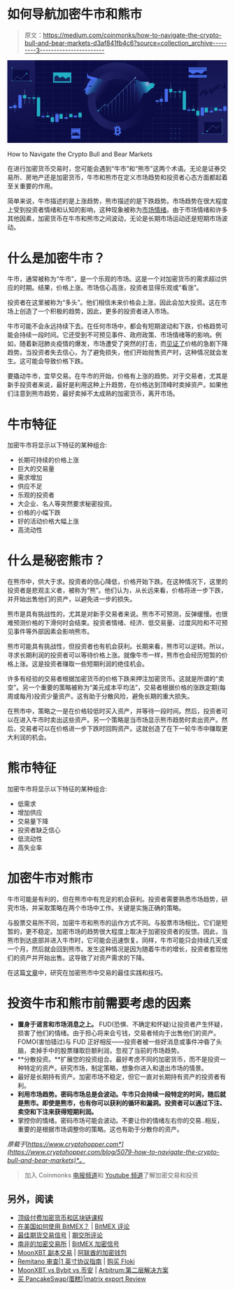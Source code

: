 # 如何导航加密牛市和熊市

> 原文：<https://medium.com/coinmonks/how-to-navigate-the-crypto-bull-and-bear-markets-d3af841fb4c6?source=collection_archive---------3----------------------->

![](img/36ebef60cf6dc2d53efc9d67667bed2f.png)

How to Navigate the Crypto Bull and Bear Markets

在进行加密货币交易时，您可能会遇到“牛市”和“熊市”这两个术语。无论是证券交易所、房地产还是加密货币，牛市和熊市在定义市场趋势和投资者心态方面都起着至关重要的作用。

简单来说，牛市描述的是上涨趋势，熊市描述的是下跌趋势。市场趋势在很大程度上受到投资者情绪和认知的影响，这种现象被称为[市场情绪](https://www.cryptohopper.com/blog/4198-what-is-crypto-market-sentiment-and-why-does-it-matter)。由于市场情绪和许多其他因素，加密货币在牛市和熊市之间波动，无论是长期市场运动还是短期市场波动。

# 什么是加密牛市？

牛市，通常被称为“牛市”，是一个乐观的市场。这是一个对加密货币的需求超过供应的时期。结果，价格上涨。市场信心高涨，投资者显得乐观或“看涨”。

投资者在这里被称为“多头”。他们相信未来价格会上涨，因此会加大投资。这在市场上创造了一个积极的趋势，因此，更多的投资者进入市场。

牛市可能不会永远持续下去。在任何市场中，都会有短期波动和下跌，价格趋势可能会持续一段时间。它还受到不可预见事件、政府政策、市场情绪等的影响。例如，随着新冠肺炎疫情的爆发，市场遭受了突然的打击，而[见证了](https://www.cnbc.com/2020/03/13/bitcoin-loses-half-of-its-value-in-two-day-plunge.html)价格的急剧下降趋势。当投资者失去信心，为了避免损失，他们开始抛售资产时，这种情况就会发生。这可能会导致价格下跌。

要撬动牛市，宜早交易。在牛市的开始，价格有上涨的趋势。对于交易者，尤其是新手投资者来说，最好是利用这种上升趋势，在价格达到顶峰时卖掉资产。如果他们注意到熊市趋势，最好卖掉不太成熟的加密货币，离开市场。

# 牛市特征

加密牛市将显示以下特征的某种组合:

*   长期可持续的价格上涨
*   巨大的交易量
*   需求增加
*   供应不足
*   乐观的投资者
*   大企业、名人等突然要求秘密投资。
*   价格的小幅下跌
*   好的活动价格大幅上涨
*   高流动性

# 什么是秘密熊市？

在熊市中，供大于求。投资者的信心降低，价格开始下跌。在这种情况下，这里的投资者是悲观主义者，被称为“熊”。他们认为，从长远来看，价格将进一步下跌，并开始出售他们的资产，以避免进一步的损失。

熊市是具有挑战性的，尤其是对新手交易者来说。熊市不可预测，反弹缓慢。也很难预测价格的下滑何时会结束。投资者情绪、经济、低交易量、过度风险和不可预见事件等外部因素会影响熊市。

熊市可能具有挑战性，但投资者也有机会获利。长期来看，熊市可以逆转。所以，寻求长期利润的投资者可以等待价格上涨。就像牛市一样，熊市也会经历短暂的价格上涨。这是投资者赚取一些短期利润的绝佳机会。

许多有经验的交易者根据加密货币的价格下跌来押注加密货币。这就是所谓的“卖空”。另一个重要的策略被称为“美元成本平均法”，交易者根据价格的涨跌定期(每周或每月)投资少量资产。这有助于分散风险，避免长期的重大损失。

在熊市中，策略之一是在价格较低时买入资产，并等待一段时间。然后，投资者可以在进入牛市时卖出这些资产。另一个策略是当市场显示熊市趋势时卖出资产。然后，交易者可以在价格进一步下跌时回购资产。这就创造了在下一轮牛市中赚取更大利润的机会。

# 熊市特征

加密牛市将显示以下特征的某种组合:

*   低需求
*   增加供应
*   交易量下降
*   投资者缺乏信心
*   低流动性
*   高失业率

# 加密牛市对熊市

牛市可能是有利的，但在熊市中有充足的机会获利。投资者需要熟悉市场趋势，研究市场，并采取策略在两个市场中工作。关键是实施正确的策略。

与股票交易所不同，加密牛市和熊市的运作方式不同。与股票市场相比，它们是短暂的，更不稳定。加密市场的趋势很大程度上取决于加密投资者的反馈。因此，当熊市到达底部并进入牛市时，它可能会迅速恢复。同样，牛市可能只会持续几天或一个月，然后就会回到熊市。发生这种情况是因为随着牛市的增长，投资者套现他们的资产并开始出售。这导致了对资产需求的下降。

在这篇[文章](https://www.cryptohopper.com/blog/1318-tips-for-trading-crypto-s-in-bearish-market)中，研究在加密熊市中交易的最佳实践和技巧。

# 投资牛市和熊市前需要考虑的因素

*   **置身于谣言和市场消息之上。** FUD(恐惧、不确定和怀疑)让投资者产生怀疑，损害了他们的情绪。由于担心将来会亏钱，交易者倾向于出售他们的资产。FOMO(害怕错过)与 FUD 正好相反——投资者被一些好消息或事件冲昏了头脑，卖掉手中的股票赚取巨额利润，忽视了当前的市场趋势。
*   **分散投资。**扩展您的投资组合。最好考虑不同的加密货币，而不是投资一种特定的资产。研究市场，制定策略，想象你进入和退出市场的情景。
*   最好是长期持有资产。加密市场不稳定，但它一直对长期持有资产的投资者有利。
*   **利用市场趋势。密码市场总是会波动。牛市只会持续一段特定的时间，随后就是熊市。即使是熊市，也有你可以获利的循环和漏洞。投资者可以通过下注、卖空和下注来获得短期利润。**
*   掌控你的情绪。密码市场可能会波动。不要让你的情绪左右你的交易..相反，重要的是根据市场调整你的策略。这也有助于分散你的资产。

*原载于*[*https://www.cryptohopper.com*](https://www.cryptohopper.com/blog/5079-how-to-navigate-the-crypto-bull-and-bear-markets)*。*

> 加入 Coinmonks [电报频道](https://t.me/coincodecap)和 [Youtube 频道](https://www.youtube.com/c/coinmonks/videos)了解加密交易和投资

## 另外，阅读

*   [顶级付费加密货币和区块链课程](https://blog.coincodecap.com/blockchain-courses)
*   [在美国如何使用 BitMEX？](https://blog.coincodecap.com/use-bitmex-in-usa) | [BitMEX 评论](https://blog.coincodecap.com/bitmex-review)
*   [最佳期货交易信号](https://blog.coincodecap.com/futures-trading-signals) | [期交所评论](https://blog.coincodecap.com/liquid-exchange-review)
*   [南非的加密交易所](https://blog.coincodecap.com/crypto-exchanges-in-south-africa) | [BitMEX 加密信号](https://blog.coincodecap.com/bitmex-crypto-signals)
*   [MoonXBT 副本交易](https://blog.coincodecap.com/moonxbt-copy-trading) | [阿联酋的加密钱包](https://blog.coincodecap.com/crypto-wallets-in-uae)
*   [Remitano 审查](https://blog.coincodecap.com/remitano-review)|[1 英寸协议指南](https://blog.coincodecap.com/1inch) | [购买 Floki](https://blog.coincodecap.com/buy-floki-inu-token)
*   [MoonXBT vs Bybit vs 币安](https://blog.coincodecap.com/bybit-binance-moonxbt) | [Arbitrum:第二层解决方案](https://blog.coincodecap.com/arbitrum)
*   [买 PancakeSwap(蛋糕)](https://blog.coincodecap.com/buy-pancakeswap)|[matrix export Review](https://blog.coincodecap.com/matrixport-review)